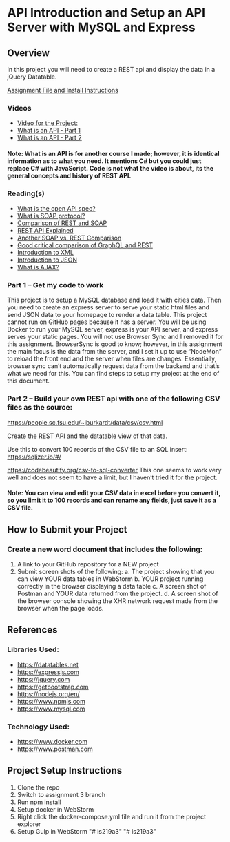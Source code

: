 # API Introduction and Setup an API Server with MySQL and Express

## Overview

In this project you will need to create a REST api and display the data in a jQuery Datatable.

[Assignment File and Install Instructions](restIntro.pdf)

### Videos
* 	[Video for the Project:](https://youtu.be/GEkrDLZLvY0)
* 	[What is an API - Part 1](https://www.youtube.com/watch?v=E1Xk5dk3Abc)
* 	[What is an API - Part 2 ](https://www.youtube.com/watch?v=LGNkFTE3DI8)

#### Note:  What is an API is for another course I made; however, it is identical information as to what you need.  It mentions C# but you could just replace C# with JavaScript.  Code is not what the video is about, its the general concepts and history of REST API.

### Reading(s)
* [What is the open API spec?](https://en.wikipedia.org/wiki/OpenAPI_Specification)
* [What is SOAP protocol?](https://www.guru99.com/soap-simple-object-access-protocol.html)
* [Comparison of REST and SOAP](https://www.c-sharpcorner.com/article/comparison-between-rest-and-soap-apis/)
* [REST API Explained](https://www.smashingmagazine.com/2018/01/understanding-using-rest-api/)
* [Another SOAP vs. REST Comparison](https://smartbear.com/blog/test-and-monitor/soap-vs-rest-whats-the-difference/)
* [Good critical comparison of GraphQL and REST](https://goodapi.co/blog/rest-vs-graphql)
* [Introduction to XML](https://www.w3schools.com/xml/xml_whatis.asp)
* [Introduction to JSON](https://www.google.com/search?client=safari&rls=en&q=introduction+to+json&ie=UTF-8&oe=UTF-8)
* [What is AJAX?](https://skillcrush.com/blog/what-is-ajax/)

### Part 1 – Get my code to work

This project is to setup a MySQL database and load it with cities data.  Then you need to create an express server to serve your static html files and send JSON data to your homepage to render a data table.  This project cannot run on GitHub pages because it has a server.  You will be using Docker to run your MySQL server, express is your API server, and express serves your static pages.  You will not use Browser Sync and I removed it for this assignment.  BrowserSync is good to know; however, in this assignment the main focus is the data from the server, and I set it up to use “NodeMon” to reload the front end and the server when files are changes.  Essentially, browser sync can’t automatically request data from the backend and that’s what we need for this.  You can find steps to setup my project at the end of this document.

### Part 2 – Build your own REST api with one of the following CSV files as the source:

https://people.sc.fsu.edu/~jburkardt/data/csv/csv.html

Create the REST API and the datatable view of that data.

Use this to convert 100 records of the CSV file to an SQL insert:
https://sqlizer.io/#/

https://codebeautify.org/csv-to-sql-converter
This one seems to work very well and does not seem to have a limit, but I haven’t tried it for the project.

#### Note: You can view and edit your CSV data in excel before you convert it, so you limit it to 100 records and can rename any fields, just save it as a CSV file.

## How to Submit your Project

### Create a new word document that includes the following:

1.	A link to your GitHub repository for a NEW project
2.	Submit screen shots of the following:
a.	The project showing that you can view YOUR data tables in WebStorm
b.	YOUR project running correctly in the browser displaying a data table
c.	A screen shot of Postman and YOUR data returned from the project.
d.	A screen shot of the browser console showing the XHR network request made from the browser when the page loads.

## References 
### Libraries Used:

* https://datatables.net
* https://expressjs.com
* https://jquery.com
* https://getbootstrap.com
* https://nodejs.org/en/
* https://www.npmjs.com
* https://www.mysql.com

### Technology Used:

* https://www.docker.com
* https://www.postman.com

## Project Setup Instructions

1. Clone the repo
2. Switch to assignment 3 branch
3. Run npm install
4. Setup docker in WebStorm
5. Right click the docker-compose.yml file and run it from the project explorer
6. Setup Gulp in WebStorm
"# is219a3" 
"# is219a3" 
